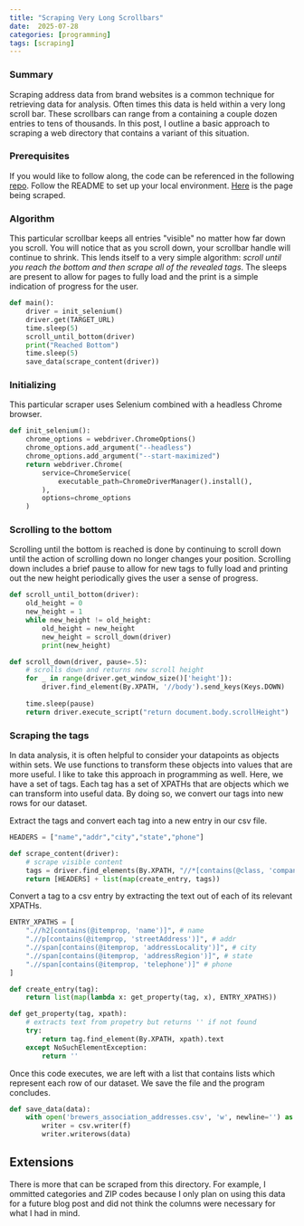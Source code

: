 ```yaml
---
title: "Scraping Very Long Scrollbars"
date:  2025-07-28
categories: [programming]
tags: [scraping]
---
```


### Summary

Scraping address data from brand websites is a common technique for retrieving data for analysis. Often times this data is held within a very long scroll bar. These scrollbars can range from a containing a couple dozen entries to tens of thousands. In this post, I outline a basic approach to scraping a web directory that contains a variant of this situation.

### Prerequisites

If you would like to follow along, the code can be referenced in the following [repo](https://github.com/tunasplam/brewery-scraper). Follow the README to set up your local environment. [Here](https://www.brewersassociation.org/directories/breweries/) is the page being scraped.

### Algorithm

This particular scrollbar keeps all entries "visible" no matter how far down you scroll. You will notice that as you scroll down, your scrollbar handle will continue to shrink. This lends itself to a very simple algorithm: *scroll until you reach the bottom and then scrape all of the revealed tags*. The sleeps are present to allow for pages to fully load and the print is a simple indication of progress for the user.

```python
def main():
    driver = init_selenium()
    driver.get(TARGET_URL)
    time.sleep(5)
    scroll_until_bottom(driver)
    print("Reached Bottom")
    time.sleep(5)
    save_data(scrape_content(driver))
```

### Initializing

This particular scraper uses Selenium combined with a headless Chrome browser.

```python
def init_selenium():
    chrome_options = webdriver.ChromeOptions()
    chrome_options.add_argument("--headless")
    chrome_options.add_argument("--start-maximized")
    return webdriver.Chrome(
        service=ChromeService(
            executable_path=ChromeDriverManager().install(),
        ),
        options=chrome_options
    )
```

### Scrolling to the bottom

Scrolling until the bottom is reached is done by continuing to scroll down until the action of scrolling down no longer changes your position. Scrolling down includes a brief pause to allow for new tags to fully load and printing out the new height periodically gives the user a sense of progress.

```python
def scroll_until_bottom(driver):
    old_height = 0
    new_height = 1
    while new_height != old_height:
        old_height = new_height
        new_height = scroll_down(driver)
        print(new_height)

def scroll_down(driver, pause=.5):
    # scrolls down and returns new scroll height
    for _ in range(driver.get_window_size()['height']):
        driver.find_element(By.XPATH, '//body').send_keys(Keys.DOWN)
    
    time.sleep(pause)
    return driver.execute_script("return document.body.scrollHeight")
```

### Scraping the tags

In data analysis, it is often helpful to consider your datapoints as objects within sets. We use functions to transform these objects into values that are more useful. I like to take this approach in programming as well. Here, we have a set of tags. Each tag has a set of XPATHs that are objects which we can transform into useful data. By doing so, we convert our tags into new rows for our dataset.

Extract the tags and convert each tag into a new entry in our csv file.
```python
HEADERS = ["name","addr","city","state","phone"]

def scrape_content(driver):
    # scrape visible content
    tags = driver.find_elements(By.XPATH, "//*[contains(@class, 'company-listing')]")
    return [HEADERS] + list(map(create_entry, tags))
```

Convert a tag to a csv entry by extracting the text out of each of its relevant XPATHs.

```python
ENTRY_XPATHS = [
    ".//h2[contains(@itemprop, 'name')]", # name
    ".//p[contains(@itemprop, 'streetAddress')]", # addr
    ".//span[contains(@itemprop, 'addressLocality')]", # city
    ".//span[contains(@itemprop, 'addressRegion')]", # state
    ".//span[contains(@itemprop, 'telephone')]" # phone
]

def create_entry(tag):
    return list(map(lambda x: get_property(tag, x), ENTRY_XPATHS))

def get_property(tag, xpath):
    # extracts text from propetry but returns '' if not found
    try:
        return tag.find_element(By.XPATH, xpath).text
    except NoSuchElementException:
        return ''
```

Once this code executes, we are left with a list that contains lists which represent each row of our dataset. We save the file and the program concludes.

```python
def save_data(data):
    with open('brewers_association_addresses.csv', 'w', newline='') as f:
        writer = csv.writer(f)
        writer.writerows(data)
```

## Extensions

There is more that can be scraped from this directory. For example, I ommitted categories and ZIP codes because I only plan on using this data for a future blog post and did not think the columns were necessary for what I had in mind.
